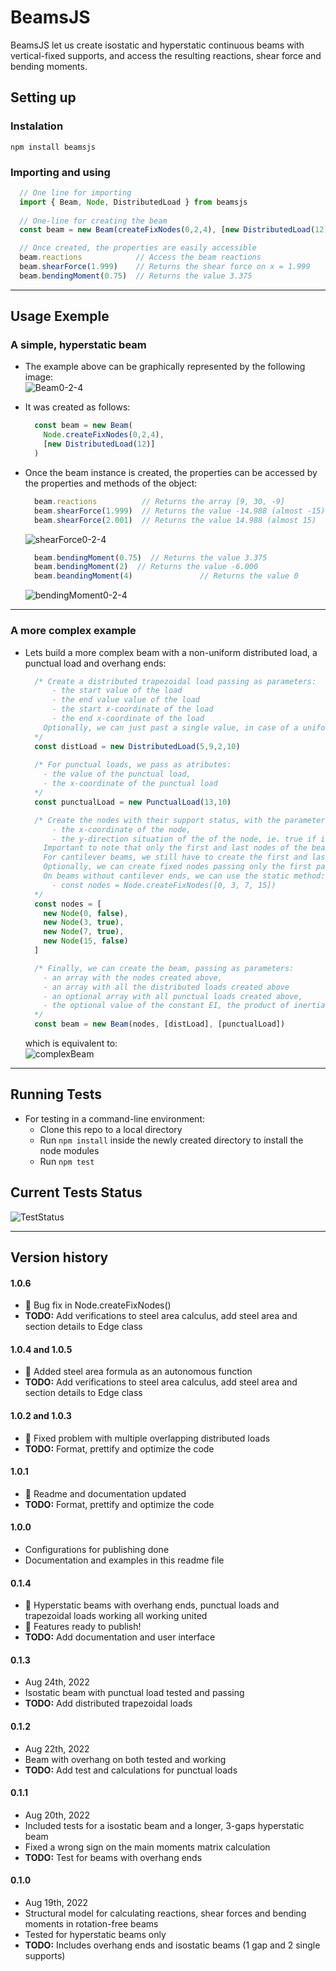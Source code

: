 # BeamsJS

BeamsJS let us create isostatic and hyperstatic continuous beams with vertical-fixed supports, and access the resulting reactions, shear force and bending moments.

## Setting up
### Instalation
  `npm install beamsjs`

### Importing and using
  ```ts
    // One line for importing
    import { Beam, Node, DistributedLoad } from beamsjs
    
    // One-line for creating the beam
    const beam = new Beam(createFixNodes(0,2,4), [new DistributedLoad(12)])

    // Once created, the properties are easily accessible
    beam.reactions            // Access the beam reactions
    beam.shearForce(1.999)    // Returns the shear force on x = 1.999
    beam.bendingMoment(0.75)  // Returns the value 3.375
  ```

---

## Usage Exemple
### A simple, hyperstatic beam  
- The example above can be graphically represented by the following image:<br>
![Beam0-2-4](./img/beam0-2-4.png)

- It was created as follows:
  ```ts
    const beam = new Beam(
      Node.createFixNodes(0,2,4),
      [new DistributedLoad(12)]
    )
  ```

- Once the beam instance is created, the properties can be accessed by the  properties and methods of the object:
  ```ts
    beam.reactions          // Returns the array [9, 30, -9]
    beam.shearForce(1.999)  // Returns the value -14.988 (almost -15)
    beam.shearForce(2.001)  // Returns the value 14.988 (almost 15) 
  ```
  ![shearForce0-2-4](./img/shearForce0-2-4.png)

  ```ts
    beam.bendingMoment(0.75)  // Returns the value 3.375
    beam.bendingMoment(2)  // Returns the value -6.000
    beam.beandingMoment(4)               // Returns the value 0  
  ```
  ![bendingMoment0-2-4](./img/bendingMoment0-2-4.png)

---

### A more complex example
- Lets build a more complex beam with a non-uniform distributed load, a punctual load and overhang ends:
  ```ts
    /* Create a distributed trapezoidal load passing as parameters:
        - the start value of the load
        - the end value value of the load
        - the start x-coordinate of the load
        - the end x-coordinate of the load
      Optionally, we can just past a single value, in case of a uniform load acting on all the beam
    */
    const distLoad = new DistributedLoad(5,9,2,10)
    
    /* For punctual loads, we pass as atributes:
      - the value of the punctual load,
      - the x-coordinate of the punctual load
    */
    const punctualLoad = new PunctualLoad(13,10)

    /* Create the nodes with their support status, with the parameters as following:
        - the x-coordinate of the node,
        - the y-direction situation of the of the node, ie. true if it is fixed, false if it is a cantilever end
      Important to note that only the first and last nodes of the beam can be not fixed.
      For cantilever beams, we still have to create the first and last nodes and give them false as the second parameter where they are free
      Optionally, we can create fixed nodes passing only the first parameter
      On beams without cantilever ends, we can use the static method:
        - const nodes = Node.createFixNodes([0, 3, 7, 15])
    */
    const nodes = [
      new Node(0, false),
      new Node(3, true),
      new Node(7, true),
      new Node(15, false)
    ]

    /* Finally, we can create the beam, passing as parameters:
      - an array with the nodes created above,
      - an array with all the distributed loads created above
      - an optional array with all punctual loads created above,
      - the optional value of the constant EI, the product of inertia moment and Young's modulus
    */
    const beam = new Beam(nodes, [distLoad], [punctualLoad])
  ```

  which is equivalent to:<br>
  ![complexBeam](./img/complexBeam.png)

--- 

## Running Tests
- For testing in a command-line environment:
  - Clone this repo to a local directory
  - Run `npm install` inside the newly created directory to install the node modules 
  - Run `npm test`

## Current Tests Status
![TestStatus](./img/testStatus.png)

---

## Version history

#### 1.0.6
  - 📄 Bug fix in Node.createFixNodes() 
- **TODO:** Add verifications to steel area calculus, add steel area and section details to Edge class

#### 1.0.4 and 1.0.5
  - 📄 Added steel area formula as an autonomous function 
- **TODO:** Add verifications to steel area calculus, add steel area and section details to Edge class

#### 1.0.2 and 1.0.3
  - 📄 Fixed problem with multiple overlapping distributed loads
- **TODO:** Format, prettify and optimize the code

#### 1.0.1
  - 📄 Readme and documentation updated
- **TODO:** Format, prettify and optimize the code

#### 1.0.0
- Configurations for publishing done
- Documentation and examples in this readme file

#### 0.1.4
- 🥇 Hyperstatic beams with overhang ends, punctual loads and trapezoidal loads working all working united 
- 🚀 Features ready to publish!
- **TODO:** Add documentation and user interface

#### 0.1.3
- Aug 24th, 2022
- Isostatic beam with punctual load tested and passing 
- **TODO:** Add distributed trapezoidal loads

#### 0.1.2
- Aug 22th, 2022
- Beam with overhang on both tested and working
- **TODO:** Add test and calculations for punctual loads

#### 0.1.1
- Aug 20th, 2022
- Included tests for a isostatic beam and a longer, 3-gaps hyperstatic beam 
- Fixed a wrong sign on the main moments matrix calculation
- **TODO:** Test for beams with overhang ends 

#### 0.1.0
- Aug 19th, 2022
- Structural model for calculating reactions, shear forces and bending moments in rotation-free beams
- Tested for hyperstatic beams only
- **TODO:** Includes overhang ends and isostatic beams (1 gap and 2 single supports)